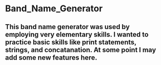 # Band_Name_Generator

## This band name generator was used by employing very elementary skills. I wanted to practice basic skills like print statements, strings, and concatanation. At some point I may add some new features here. 
